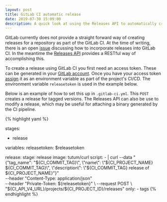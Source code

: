 ```yaml
---
layout: post
title: GitLab CI automatic release
date: 2019-07-30 15:09:00
description: A quick look at using the Releases API to automatically create a release for a GitLab project as part of the CI. 
---
```


GitLab currently does not provide a straight forward way of creating releases for a repository as part of the
GitLab CI. At the time of writing, there is an open <a href="https://gitlab.com/gitlab-org/gitlab-ce/issues/56022">issue</a> 
discussing how to incorporate releases into GitLab CI. In the meantime the <a href="https://docs.gitlab.com/ee/api/releases/">Releases API</a> 
provides a RESTful way of accomplishing this. 

To create a release using GitLab CI you first need an access token. These can be generated in your 
<a href="https://docs.gitlab.com/ee/user/profile/personal_access_tokens.html">GitLab account</a>. Once you 
have your access token <a href="https://docs.gitlab.com/ee/ci/variables/#via-the-ui">assign</a> it as 
an environment variable as part of the project's CI/CD. The environment variable `releasetoken` is used in 
the example below.

Below is an example of how to set this up in `.gitlab-ci.yml`. This `POST` creates a release for tagged versions. The Releases API can also
be use to modify a release, which may be useful for attaching a binary generated by the CI pipeline. 

{% highlight yaml %}

stages:
  - release

variables:
  releasetoken: $releasetoken

release:
  stage: release
  image: tutum/curl
  script: 
    - |
      curl --data "{\"tag_name\": \"${CI_COMMIT_TAG}\",
        \"name\": \"${CI_PROJECT_NAME} ${CI_COMMIT_TAG}\",
        \"description\": \"${CI_COMMIT_TAG} release of ${CI_PROJECT_NAME}\"}" \
        --header "Content-Type: application/json" \
        --header "Private-Token: ${releasetoken}" \
        --request POST \
        "${CI_API_V4_URL}/projects/${CI_PROJECT_ID}/releases"
  only:
    - tags
{% endhighlight %}
